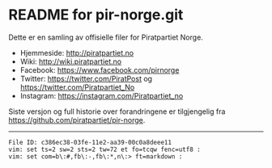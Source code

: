 README for pir-norge.git
========================

Dette er en samling av offisielle filer for Piratpartiet Norge.

* Hjemmeside: <http://piratpartiet.no>
* Wiki: <http://wiki.piratpartiet.no>
* Facebook: <https://www.facebook.com/pirnorge>
* Twitter: <https://twitter.com/PiratPost> og <https://twitter.com/Piratpartiet_No>
* Instagram: <https://instagram.com/Piratpartiet_no>

Siste versjon og full historie over forandringene er tilgjengelig fra 
<https://github.com/piratpartiet/pir-norge>.

----

    File ID: c386ec38-03fe-11e2-aa39-00c0a8deee11
    vim: set ts=2 sw=2 sts=2 tw=72 et fo=tcqw fenc=utf8 :
    vim: set com=b\:#,fb\:-,fb\:*,n\:> ft=markdown :

